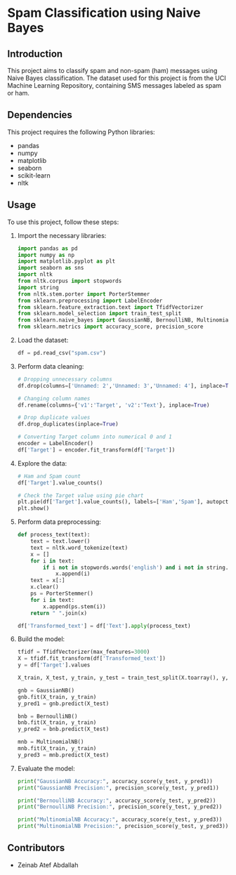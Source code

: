 # Spam Classification using Naive Bayes

## Introduction

This project aims to classify spam and non-spam (ham) messages using Naive Bayes classification. The dataset used for this project is from the UCI Machine Learning Repository, containing SMS messages labeled as spam or ham. 

## Dependencies

This project requires the following Python libraries:
- pandas
- numpy
- matplotlib
- seaborn
- scikit-learn
- nltk

## Usage

To use this project, follow these steps:

1. Import the necessary libraries:

    ```python
    import pandas as pd
    import numpy as np
    import matplotlib.pyplot as plt
    import seaborn as sns
    import nltk
    from nltk.corpus import stopwords
    import string
    from nltk.stem.porter import PorterStemmer
    from sklearn.preprocessing import LabelEncoder
    from sklearn.feature_extraction.text import TfidfVectorizer
    from sklearn.model_selection import train_test_split
    from sklearn.naive_bayes import GaussianNB, BernoulliNB, MultinomialNB
    from sklearn.metrics import accuracy_score, precision_score
    ```

2. Load the dataset:

    ```python
    df = pd.read_csv("spam.csv")
    ```

3. Perform data cleaning:

    ```python
    # Dropping unnecessary columns
    df.drop(columns=['Unnamed: 2','Unnamed: 3','Unnamed: 4'], inplace=True)
    
    # Changing column names
    df.rename(columns={'v1':'Target', 'v2':'Text'}, inplace=True)
    
    # Drop duplicate values
    df.drop_duplicates(inplace=True)
    
    # Converting Target column into numerical 0 and 1
    encoder = LabelEncoder()
    df['Target'] = encoder.fit_transform(df['Target'])
    ```

4. Explore the data:

    ```python
    # Ham and Spam count
    df['Target'].value_counts()
    
    # Check the Target value using pie chart
    plt.pie(df['Target'].value_counts(), labels=['Ham','Spam'], autopct='%.2f')
    plt.show()
    ```

5. Perform data preprocessing:

    ```python
    def process_text(text):
        text = text.lower()
        text = nltk.word_tokenize(text)
        x = []
        for i in text:
            if i not in stopwords.words('english') and i not in string.punctuation:
                x.append(i)
        text = x[:]
        x.clear()
        ps = PorterStemmer()
        for i in text:
            x.append(ps.stem(i))
        return " ".join(x)

    df['Transformed_text'] = df['Text'].apply(process_text)
    ```

6. Build the model:

    ```python
    tfidf = TfidfVectorizer(max_features=3000)
    X = tfidf.fit_transform(df['Transformed_text'])
    y = df['Target'].values

    X_train, X_test, y_train, y_test = train_test_split(X.toarray(), y, test_size=0.2, random_state=2)

    gnb = GaussianNB()
    gnb.fit(X_train, y_train)
    y_pred1 = gnb.predict(X_test)

    bnb = BernoulliNB()
    bnb.fit(X_train, y_train)
    y_pred2 = bnb.predict(X_test)

    mnb = MultinomialNB()
    mnb.fit(X_train, y_train)
    y_pred3 = mnb.predict(X_test)
    ```

7. Evaluate the model:

    ```python
    print("GaussianNB Accuracy:", accuracy_score(y_test, y_pred1))
    print("GaussianNB Precision:", precision_score(y_test, y_pred1))

    print("BernoulliNB Accuracy:", accuracy_score(y_test, y_pred2))
    print("BernoulliNB Precision:", precision_score(y_test, y_pred2))

    print("MultinomialNB Accuracy:", accuracy_score(y_test, y_pred3))
    print("MultinomialNB Precision:", precision_score(y_test, y_pred3))
    ```

## Contributors

- Zeinab Atef Abdallah
